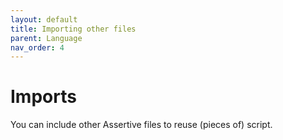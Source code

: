 ```yaml
---
layout: default
title: Importing other files
parent: Language
nav_order: 4
---
```


# Imports
You can include other Assertive files to reuse (pieces of) script.

